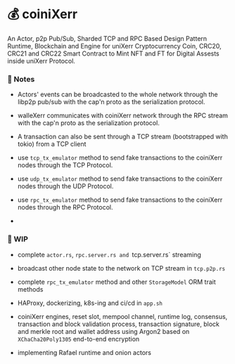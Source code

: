 


# 💰 coiniXerr

An Actor, p2p Pub/Sub, Sharded TCP and RPC Based Design Pattern Runtime, Blockchain and Engine for uniXerr Cryptocurrency Coin, CRC20, CRC21 and CRC22 Smart Contract to Mint NFT and FT for Digital Assests inside uniXerr Protocol.


### 📇 Notes

* Actors' events can be broadcasted to the whole network through the libp2p pub/sub with the cap'n proto as the serialization protocol.

* walleXerr communicates with coiniXerr network through the RPC stream with the cap'n proto as the serialization protocol.

* A transaction can also be sent through a TCP stream (bootstrapped with tokio) from a TCP client

* use `tcp_tx_emulator` method to send fake transactions to the coiniXerr nodes through the TCP Protocol.

* use `udp_tx_emulator` method to send fake transactions to the coiniXerr nodes through the UDP Protocol.

* use `rpc_tx_emulator` method to send fake transactions to the coiniXerr nodes through the RPC Protocol.

* 

### 📌 WIP 

* complete `actor.rs`, `rpc.server.rs and `tcp.server.rs` streaming 

* broadcast other node state to the network on TCP stream in `tcp.p2p.rs`

* complete `rpc_tx_emulator` method and other `StorageModel` ORM trait methods

* HAProxy, dockerizing, k8s-ing and ci/cd in `app.sh`

* coiniXerr engines, reset slot, mempool channel, runtime log, consensus, transaction and block validation process, transaction signature, block and merkle root and wallet address using Argon2 based on `XChaCha20Poly1305` end-to-end encryption

* implementing Rafael runtime and onion actors